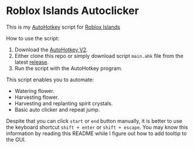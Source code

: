 # Roblox Islands Autoclicker

This is my [AutoHotkey](https://www.autohotkey.com/) script for [Roblox Islands](https://www.roblox.com/games/4872321990/Islands)

How to use the script:

1. Download the [AutoHotkey V2](https://www.autohotkey.com/download/ahk-v2.exe).
2. Either clone this repo or simply download script `main.ahk` file from the latest [release](https://github.com/deen24id/roblox-islands-autoclicker/releases).
3. Run the script with the AutoHotkey program.

This script enables you to automate:

- Watering flower.
- Harvesting flower.
- Harvesting and replanting spirit crystals.
- Basic auto clicker and repeat jump.

Despite that you can click `start` or `end` button manually,
it is better to use the keyboard shortcut `shift + enter` or `shift + escape`.
You may know this information by reading this README while I figure out how to add tooltip to the GUI.
